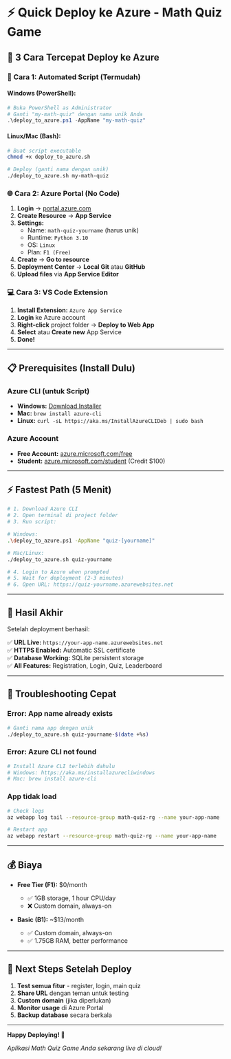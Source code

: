 # ⚡ Quick Deploy ke Azure - Math Quiz Game

## 🎯 **3 Cara Tercepat Deploy ke Azure**

### **🚀 Cara 1: Automated Script (Termudah)**

#### **Windows (PowerShell):**

```powershell
# Buka PowerShell as Administrator
# Ganti "my-math-quiz" dengan nama unik Anda
.\deploy_to_azure.ps1 -AppName "my-math-quiz"
```

#### **Linux/Mac (Bash):**

```bash
# Buat script executable
chmod +x deploy_to_azure.sh

# Deploy (ganti nama dengan unik)
./deploy_to_azure.sh my-math-quiz
```

### **🌐 Cara 2: Azure Portal (No Code)**

1. **Login** → [portal.azure.com](https://portal.azure.com)
2. **Create Resource** → **App Service**
3. **Settings:**
   - Name: `math-quiz-yourname` (harus unik)
   - Runtime: `Python 3.10`
   - OS: `Linux`
   - Plan: `F1 (Free)`
4. **Create** → **Go to resource**
5. **Deployment Center** → **Local Git** atau **GitHub**
6. **Upload files** via **App Service Editor**

### **💻 Cara 3: VS Code Extension**

1. **Install Extension:** `Azure App Service`
2. **Login** ke Azure account
3. **Right-click** project folder → **Deploy to Web App**
4. **Select** atau **Create new** App Service
5. **Done!**

---

## 📋 **Prerequisites (Install Dulu)**

### **Azure CLI** (untuk Script)

- **Windows:** [Download Installer](https://aka.ms/installazurecliwindows)
- **Mac:** `brew install azure-cli`
- **Linux:** `curl -sL https://aka.ms/InstallAzureCLIDeb | sudo bash`

### **Azure Account**

- **Free Account:** [azure.microsoft.com/free](https://azure.microsoft.com/free)
- **Student:** [azure.microsoft.com/student](https://azure.microsoft.com/student) (Credit $100)

---

## ⚡ **Fastest Path (5 Menit)**

```bash
# 1. Download Azure CLI
# 2. Open terminal di project folder
# 3. Run script:

# Windows:
.\deploy_to_azure.ps1 -AppName "quiz-[yourname]"

# Mac/Linux:
./deploy_to_azure.sh quiz-yourname

# 4. Login to Azure when prompted
# 5. Wait for deployment (2-3 minutes)
# 6. Open URL: https://quiz-yourname.azurewebsites.net
```

---

## 🎊 **Hasil Akhir**

Setelah deployment berhasil:

✅ **URL Live:** `https://your-app-name.azurewebsites.net`  
✅ **HTTPS Enabled:** Automatic SSL certificate  
✅ **Database Working:** SQLite persistent storage  
✅ **All Features:** Registration, Login, Quiz, Leaderboard

---

## 🔧 **Troubleshooting Cepat**

### **Error: App name already exists**

```bash
# Ganti nama app dengan unik
./deploy_to_azure.sh quiz-yourname-$(date +%s)
```

### **Error: Azure CLI not found**

```bash
# Install Azure CLI terlebih dahulu
# Windows: https://aka.ms/installazurecliwindows
# Mac: brew install azure-cli
```

### **App tidak load**

```bash
# Check logs
az webapp log tail --resource-group math-quiz-rg --name your-app-name

# Restart app
az webapp restart --resource-group math-quiz-rg --name your-app-name
```

---

## 💰 **Biaya**

- **Free Tier (F1):** $0/month

  - ✅ 1GB storage, 1 hour CPU/day
  - ❌ Custom domain, always-on

- **Basic (B1):** ~$13/month
  - ✅ Custom domain, always-on
  - ✅ 1.75GB RAM, better performance

---

## 🎯 **Next Steps Setelah Deploy**

1. **Test semua fitur** - register, login, main quiz
2. **Share URL** dengan teman untuk testing
3. **Custom domain** (jika diperlukan)
4. **Monitor usage** di Azure Portal
5. **Backup database** secara berkala

---

**Happy Deploying! 🚀**

_Aplikasi Math Quiz Game Anda sekarang live di cloud!_
